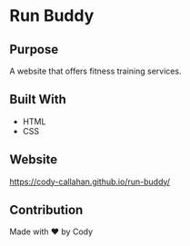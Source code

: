 # Run Buddy

## Purpose
A website that offers fitness training services.

## Built With
* HTML
* CSS

## Website
https://cody-callahan.github.io/run-buddy/

## Contribution
Made with ❤️ by Cody

